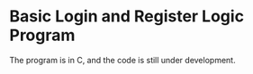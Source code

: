 # Basic Login and Register Logic Program 

The program is in C, and the code is still under development.
